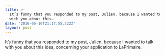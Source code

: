 ```yaml
---
title: >-
  It’s funny that you responded to my post, Julien, because I wanted to talk
  with you about this…
date: '2016-06-16T21:17:55.522Z'
layout: post
---
```

It’s funny that you responded to my post, Julien, because I wanted to talk with you about this idea, concerning your application to LaPrimaire.
